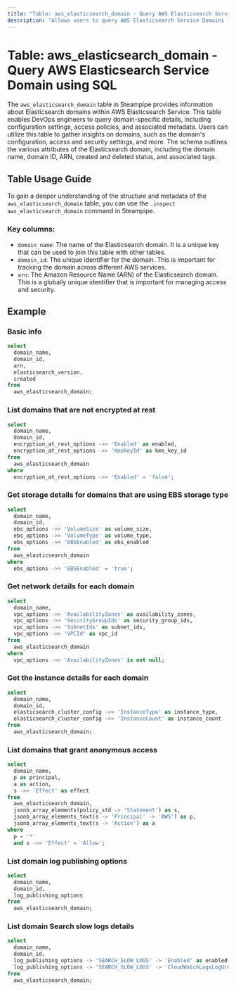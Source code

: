 ```yaml
---
title: "Table: aws_elasticsearch_domain - Query AWS Elasticsearch Service Domain using SQL"
description: "Allows users to query AWS Elasticsearch Service Domains for detailed information related to the configuration, status, and access policies of the Elasticsearch domains."
---
```


# Table: aws_elasticsearch_domain - Query AWS Elasticsearch Service Domain using SQL

The `aws_elasticsearch_domain` table in Steampipe provides information about Elasticsearch domains within AWS Elasticsearch Service. This table enables DevOps engineers to query domain-specific details, including configuration settings, access policies, and associated metadata. Users can utilize this table to gather insights on domains, such as the domain's configuration, access and security settings, and more. The schema outlines the various attributes of the Elasticsearch domain, including the domain name, domain ID, ARN, created and deleted status, and associated tags.

## Table Usage Guide

To gain a deeper understanding of the structure and metadata of the `aws_elasticsearch_domain` table, you can use the `.inspect aws_elasticsearch_domain` command in Steampipe.

### Key columns:

- `domain_name`: The name of the Elasticsearch domain. It is a unique key that can be used to join this table with other tables.
- `domain_id`: The unique identifier for the domain. This is important for tracking the domain across different AWS services.
- `arn`: The Amazon Resource Name (ARN) of the Elasticsearch domain. This is a globally unique identifier that is important for managing access and security.

## Example

### Basic info

```sql
select
  domain_name,
  domain_id,
  arn,
  elasticsearch_version,
  created
from
  aws_elasticsearch_domain;
```


### List domains that are not encrypted at rest

```sql
select
  domain_name,
  domain_id,
  encryption_at_rest_options ->> 'Enabled' as enabled,
  encryption_at_rest_options ->> 'KmsKeyId' as kms_key_id
from
  aws_elasticsearch_domain
where
  encryption_at_rest_options ->> 'Enabled' = 'false';
```


### Get storage details for domains that are using EBS storage type

```sql
select
  domain_name,
  domain_id,
  ebs_options ->> 'VolumeSize' as volume_size,
  ebs_options ->> 'VolumeType' as volume_type,
  ebs_options ->> 'EBSEnabled' as ebs_enabled
from
  aws_elasticsearch_domain
where
  ebs_options ->> 'EBSEnabled' = 'true';
```


### Get network details for each domain

```sql
select
  domain_name,
  vpc_options ->> 'AvailabilityZones' as availability_zones,
  vpc_options ->> 'SecurityGroupIds' as security_group_ids,
  vpc_options ->> 'SubnetIds' as subnet_ids,
  vpc_options ->> 'VPCId' as vpc_id
from
  aws_elasticsearch_domain
where
  vpc_options ->> 'AvailabilityZones' is not null;
```


### Get the instance details for each domain

```sql
select
  domain_name,
  domain_id,
  elasticsearch_cluster_config ->> 'InstanceType' as instance_type,
  elasticsearch_cluster_config ->> 'InstanceCount' as instance_count
from
  aws_elasticsearch_domain;
```


### List domains that grant anonymous access

```sql
select
  domain_name,
  p as principal,
  a as action,
  s ->> 'Effect' as effect
from
  aws_elasticsearch_domain,
  jsonb_array_elements(policy_std -> 'Statement') as s,
  jsonb_array_elements_text(s -> 'Principal' -> 'AWS') as p,
  jsonb_array_elements_text(s -> 'Action') as a
where
  p = '*'
  and s ->> 'Effect' = 'Allow';
```


### List domain log publishing options

```sql
select
  domain_name,
  domain_id,
  log_publishing_options
from
  aws_elasticsearch_domain;
```


### List domain Search slow logs details

```sql
select
  domain_name,
  domain_id,
  log_publishing_options -> 'SEARCH_SLOW_LOGS' -> 'Enabled' as enabled,
  log_publishing_options -> 'SEARCH_SLOW_LOGS' -> 'CloudWatchLogsLogGroupArn' as cloud_watch_logs_log_group_arn
from
  aws_elasticsearch_domain;
```